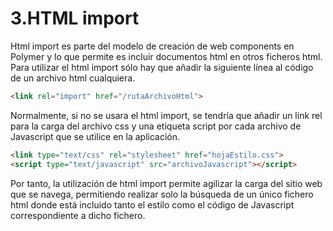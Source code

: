 # 3.HTML import

Html import es parte del modelo de creación de web components en Polymer y lo que permite es incluir documentos html en otros ficheros html. Para utilizar el html import sólo hay que añadir la siguiente línea al código de un archivo html cualquiera.

```html
<link rel="import" href="/rutaArchivoHtml">
```

Normalmente, si no se usara el html import, se tendría que añadir un link rel para la carga del archivo css y una etiqueta script por cada archivo de Javascript que se utilice en la aplicación.
```html
<link type="text/css" rel="stylesheet" href="hojaEstilo.css">
<script type="text/javascript" src="archivoJavascript"></script>
```
Por tanto, la utilización de html import permite agilizar la carga del sitio web que se navega, permitiendo realizar solo la búsqueda de un único fichero html donde está incluido tanto el estilo como el código de Javascript correspondiente a dicho fichero.
